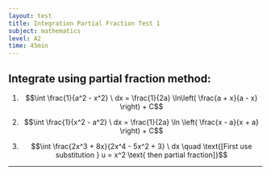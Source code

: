 ```yaml
---
layout: test
title: Integration Partial Fraction Test 1
subject: mathematics
level: A2
time: 45min
---
```


## Integrate using partial fraction method:
1) $$\int \frac{1}{a^2 - x^2} \ dx = \frac{1}{2a} \ln\left( \frac{a + x}{a - x} \right) + C$$

2) $$\int \frac{1}{x^2 - a^2} \ dx = \frac{1}{2a} \ln \left( \frac{x - a}{x + a} \right) + C$$

3) $$\int \frac{2x^3 + 8x}{2x^4 - 5x^2 + 3} \ dx \quad \text{[First use substitution } u = x^2 \text{ then partial fraction]}$$

---